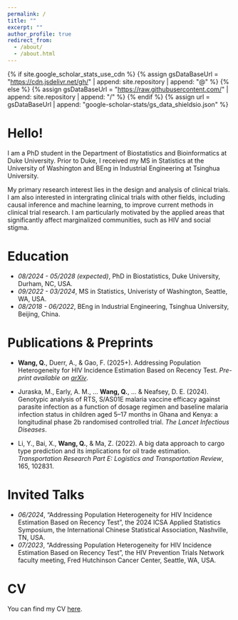```yaml
---
permalink: /
title: ""
excerpt: ""
author_profile: true
redirect_from: 
  - /about/
  - /about.html
---
```


{% if site.google_scholar_stats_use_cdn %}
{% assign gsDataBaseUrl = "https://cdn.jsdelivr.net/gh/" | append: site.repository | append: "@" %}
{% else %}
{% assign gsDataBaseUrl = "https://raw.githubusercontent.com/" | append: site.repository | append: "/" %}
{% endif %}
{% assign url = gsDataBaseUrl | append: "google-scholar-stats/gs_data_shieldsio.json" %}

<span class='anchor' id='about-me'></span>
# Hello!

I am a PhD student in the Department of Biostatistics and Bioinformatics at Duke University. Prior to Duke, I received my MS in Statistics at the University of Washington and BEng in Industrial Engineering at Tsinghua University.

My primary research interest lies in the design and analysis of clinical trials. I am also interested in intergrating clinical trials with other fields, including causal inference and machine learning, to improve current methods in clinical trial research. I am particularly motivated by the applied areas that significantly affect marginalized communities, such as HIV and social stigma.


<!--# 🔥 News-->
<!--- *2022.02*: &nbsp;🎉🎉 Lorem ipsum dolor sit amet, consectetur adipiscing elit. Vivamus ornare aliquet ipsum, ac tempus justo dapibus sit amet. -->
<!--- *2022.02*: &nbsp;🎉🎉 Lorem ipsum dolor sit amet, consectetur adipiscing elit. Vivamus ornare aliquet ipsum, ac tempus justo dapibus sit amet. -->

# Education
- *08/2024 - 05/2028 (expected)*, PhD in Biostatistics, Duke University, Durham, NC, USA.
- *09/2022 - 03/2024*, MS in Statistics, Univeristy of Washington, Seattle, WA, USA. 
- *08/2018 - 06/2022*, BEng in Industrial Engineering, Tsinghua University, Beijing, China.

<span class='anchor' id='publications-and-preprints'></span>
# Publications & Preprints
- **Wang, Q.**, Duerr, A., & Gao, F. (2025+). Addressing Population Heterogeneity for HIV Incidence Estimation Based on Recency Test. *Pre-print available on [arXiv](https://arxiv.org/abs/2311.10848)*.

- Juraska, M., Early, A. M., ... **Wang, Q.**, ... & Neafsey, D. E. (2024). Genotypic analysis of RTS, S/AS01E malaria vaccine efficacy against parasite infection as a function of dosage regimen and baseline malaria infection status in children aged 5–17 months in Ghana and Kenya: a longitudinal phase 2b randomised controlled trial. *The Lancet Infectious Diseases*.

- Li, Y., Bai, X., **Wang, Q.**, & Ma, Z. (2022). A big data approach to cargo type prediction and its implications for oil trade estimation. *Transportation Research Part E: Logistics and Transportation Review*, 165, 102831.

<!--# 🎖 Honors and Awards-->
<!--- *2021.10* Lorem ipsum dolor sit amet, consectetur adipiscing elit. Vivamus ornare aliquet ipsum, ac tempus justo dapibus sit amet. -->
<!--- *2021.09* Lorem ipsum dolor sit amet, consectetur adipiscing elit. Vivamus ornare aliquet ipsum, ac tempus justo dapibus sit amet. -->

# Invited Talks
- *06/2024*, “Addressing Population Heterogeneity for HIV Incidence Estimation Based on Recency Test”, the 2024 ICSA Applied Statistics Symposium, the International Chinese Statistical Association, Nashville, TN, USA.
- *07/2023*, “Addressing Population Heterogeneity for HIV Incidence Estimation Based on Recency Test”, the HIV Prevention Trials Network faculty meeting, Fred Hutchinson Cancer Center, Seattle, WA, USA.

<!--# 💻 Internships-->
<!--- *2019.05 - 2020.02*, [Lorem](https://github.com/), China.-->

# CV
You can find my CV [here](https://drive.google.com/file/d/1xciuVM00HuYoQdmo9DDPbNTPJIJ6AhOL/view?usp=sharing).
